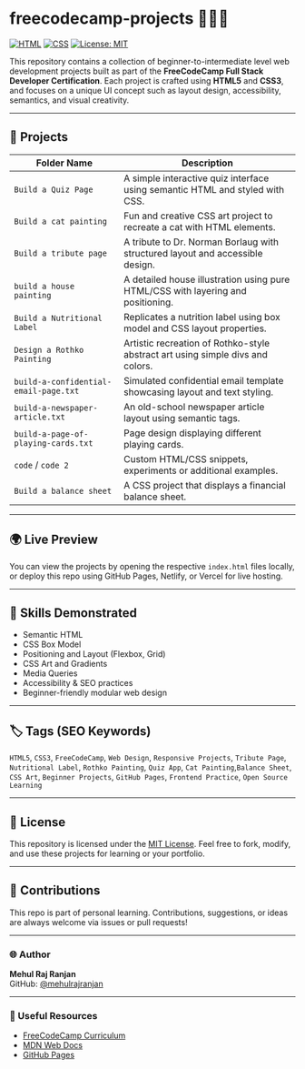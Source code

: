# freecodecamp-projects 🧑‍💻🌐

[![HTML](https://img.shields.io/badge/HTML-5-E34F26?logo=html5&logoColor=white)](https://developer.mozilla.org/en-US/docs/Web/HTML)
[![CSS](https://img.shields.io/badge/CSS-3-1572B6?logo=css3&logoColor=white)](https://developer.mozilla.org/en-US/docs/Web/CSS)
[![License: MIT](https://img.shields.io/badge/License-MIT-blue.svg)](https://opensource.org/licenses/MIT)

This repository contains a collection of beginner-to-intermediate level web development projects built as part of the **FreeCodeCamp Full Stack Developer Certification**. Each project is crafted using **HTML5** and **CSS3**, and focuses on a unique UI concept such as layout design, accessibility, semantics, and visual creativity.

---

## 📁 Projects

| Folder Name                        | Description |
|-----------------------------------|-------------|
| `Build a Quiz Page`               | A simple interactive quiz interface using semantic HTML and styled with CSS. |
| `Build a cat painting`            | Fun and creative CSS art project to recreate a cat with HTML elements. |
| `Build a tribute page`            | A tribute to Dr. Norman Borlaug with structured layout and accessible design. |
| `build a house painting`          | A detailed house illustration using pure HTML/CSS with layering and positioning. |
| `Build a Nutritional Label`       | Replicates a nutrition label using box model and CSS layout properties. |
| `Design a Rothko Painting`        | Artistic recreation of Rothko-style abstract art using simple divs and colors. |
| `build-a-confidential-email-page.txt` | Simulated confidential email template showcasing layout and text styling. |
| `build-a-newspaper-article.txt`   | An old-school newspaper article layout using semantic tags. |
| `build-a-page-of-playing-cards.txt` | Page design displaying different playing cards. |
| `code` / `code 2`                 | Custom HTML/CSS snippets, experiments or additional examples. |
| `Build a balance sheet` | A CSS project that displays a financial balance sheet. |

---

## 🌍 Live Preview

You can view the projects by opening the respective `index.html` files locally, or deploy this repo using GitHub Pages, Netlify, or Vercel for live hosting.

---

## 🧠 Skills Demonstrated

- Semantic HTML
- CSS Box Model
- Positioning and Layout (Flexbox, Grid)
- CSS Art and Gradients
- Media Queries
- Accessibility & SEO practices
- Beginner-friendly modular web design

---

## 🏷️ Tags (SEO Keywords)

`HTML5`, `CSS3`, `FreeCodeCamp`, `Web Design`, `Responsive Projects`, `Tribute Page`, `Nutritional Label`, `Rothko Painting`, `Quiz App`, `Cat Painting`,`Balance Sheet`, `CSS Art`, `Beginner Projects`, `GitHub Pages`, `Frontend Practice`, `Open Source Learning`

---

## 📄 License

This repository is licensed under the [MIT License](LICENSE). Feel free to fork, modify, and use these projects for learning or your portfolio.

---

## 🤝 Contributions

This repo is part of personal learning. Contributions, suggestions, or ideas are always welcome via issues or pull requests!

---

### 🌐 Author

**Mehul Raj Ranjan**  
GitHub: [@mehulrajranjan](https://github.com/mehulrajranjan)

---

### 🔗 Useful Resources

- [FreeCodeCamp Curriculum](https://www.freecodecamp.org/learn/)
- [MDN Web Docs](https://developer.mozilla.org/)
- [GitHub Pages](https://pages.github.com/)
